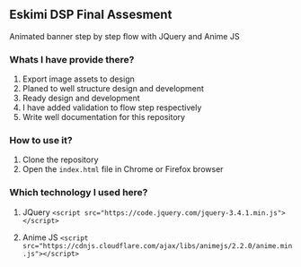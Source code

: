 ## Eskimi DSP Final Assesment
Animated banner step by step flow with JQuery and Anime JS

### Whats I have provide there?
1. Export image assets to design
2. Planed to well structure design and development
3. Ready design and development
4. I have added validation to flow step respectively
5. Write well documentation for this repository

### How to use it?
1. Clone the repository 
2. Open the `index.html` file in Chrome or Firefox browser

### Which technology I used here?
1. JQuery
`<script src="https://code.jquery.com/jquery-3.4.1.min.js"></script>`

2. Anime JS
`<script src="https://cdnjs.cloudflare.com/ajax/libs/animejs/2.2.0/anime.min.js"></script>`

